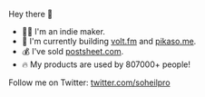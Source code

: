 Hey there 👋

- 👨‍💻 I'm an indie maker.
- 🚀 I'm currently building [volt.fm](https://volt.fm) and [pikaso.me](https://pikaso.me).
- 💰 I've sold [postsheet.com](https://postsheet.com).
- 🔥 My products are used by 807000+ people!

Follow me on Twitter: [twitter.com/soheilpro](https://twitter.com/soheilpro)

